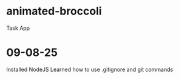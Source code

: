 # animated-broccoli
Task App

# 09-08-25
Installed NodeJS
Learned how to use .gitignore and git commands